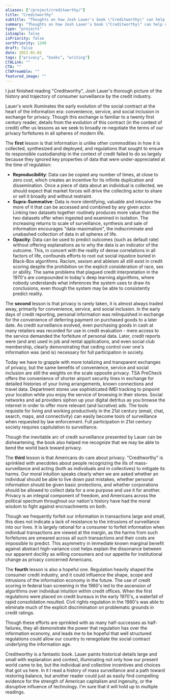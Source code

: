 ```yaml
---
aliases: ["/project/creditworthy/"]
title: "Creditworthy"
subtitle: "Thoughts on how Josh Lauer's book \"Creditworthy\" can help us renegotiate the surveillance social contract."
summary: "Thoughts on how Josh Lauer's book \"Creditworthy\" can help us renegotiate the surveillance social contract."
type: "projects"
isSimple: false
isPriority: false
sortPriority: 1249
draft: false
date: 2021-01-01
tags: ["privacy", "books", "writing"]
CTALink: ""
CTA: ""
CTAPreamble: ""
featured_image: ""
---
```


I just finished reading "Creditworthy", Josh Lauer's thorough picture of the history and trajectory of consumer surveillance by the credit industry.

Lauer's work illuminates the early evolution of the social contract at the heart of the information era: convenience, service, and social inclusion in exchange for privacy. Though this exchange is familiar to a twenty first century reader, details from the evolution of this contract (in the context of credit) offer us lessons as we seek to broadly re-negotiate the terms of our privacy forfeitures in all spheres of modern life.

The __first__ lesson is that information is unlike other commodities in how it is collected, synthesized and deployed, and regulations that sought to ensure its responsible custodianship in the context of credit failed to do so largely because they ignored key properties of data that were under-appreciated at the time of regulation:

- __Reproducibility__: Data can be copied any number of times, at close to zero cost, which creates an incentive for its infinite duplication and dissemination. Once a piece of data about an individual is collected, we should expect that market forces will drive the collecting actor to share or sell it broadly and without restraint.
- __Supra-Summative__: Data is more identifying, valuable and intrusive the more of it that can be accessed and combined by any given actor. Linking two datasets together routinely produces more value than the two datasets offer when ingested and examined in isolation. The increasing returns to scale of surveillance, synthesis and sale of information encourages "data-maximalism", the indiscriminate and unabashed collection of data in all spheres of life.
- __Opacity__: Data can be used to predict outcomes (such as default rate) without offering explanations as to why the data is an indicator of the outcome. This, in concert with the reality of dense correlations in all factors of life, confounds efforts to root out social injustice buried in Black-Box algorithms. Racism, sexism and ableism all still exist in credit scoring despite the prohibition on the explicit consideration of race, sex or ability. The same problems that plagued credit interpretation in the 1970's are compounded in today's deep learning algorithms, where nobody understands what inferences the system uses to draw its conclusions, even though the system may be able to consistently predict reality.

The __second__ lesson is that privacy is rarely taken, it is almost always traded away, primarily for convenience, service, and social inclusion. In the early days of credit reporting, personal information was relinquished in exchange for the convenience of deferring payment on purchased goods to a later date. As credit surveillance evolved, even purchasing goods in cash at many retailers was recorded for use in credit evaluation - mere access to the service demanded the forfeiture of personal data. Later, credit reports were (and are) used in job and rental applications, and even social club membership, clearly demonstrating that ceding control over one's information was (and is) necessary for full participation in society. 

Today we have to grapple with more totalizing and transparent exchanges of privacy, but the same benefits of convenience, service and social inclusion are still the weights on the scale opposite privacy. TSA PreCheck offers the convenience of shorter airport security lines in exchange for detailed histories of your living arrangements, known connections and travel data. Department stores use sophisticated IMEI tracking to pinpoint your location while you enjoy the service of browsing in their stores. Social networks and ad providers siphon up your digital detritus as you browse the internet in order to offer more relevant (and lucrative) ads. The tools requisite for living and working productively in the 21st century (email, chat, search, maps, and connectivity) can easily become tools of surveillance when requested by law enforcement. Full participation in 21st century society requires capitulation to surveillance.

Though the inevitable arc of credit surveillance presented by Lauer can be disheartening, the book also helped me recognize that we may be able to bend the world back toward privacy.

The __third__ lesson is that Americans do care about privacy. "Creditworthy" is sprinkled with anecdotes about people recognizing the ills of mass-surveillance and acting (both as individuals and in collectives) to mitigate its harms. Our moral intuition speaks clearly when we are asked whether an individual should be able to live down past mistakes, whether personal information should be given basic protections, and whether corporations should be allowed to collect data for a one purpose and use it for another. Privacy is an integral component of freedom, and Americans across the political spectrum throughout our nation's history have had the moral wisdom to fight against encroachments on both.

Though we frequently forfeit our information in transactions large and small, this does not indicate a lack of resistance to the intrusions of surveillance into our lives. It is largely rational for a consumer to forfeit information when individual transactions are viewed at the margin, as the harms from such forfeitures are smeared across all such transactions and their costs are impossible to predict. This asymmetry in immediate known marginal benefit against abstract high-variance cost helps explain the dissonance between our apparent docility as willing consumers and our appetite for institutional change as privacy concerned Americans.

The __fourth__ lesson is also a hopeful one.  Regulation heavily shaped the consumer credit industry, and it could influence the shape, scope and intrusions of the information economy in the future. The use of credit scoring in federal loan screening in the 1960's led to the ascension of algorithms over individual intuition within credit offices. When the first regulations were placed on credit bureaus in the early 1970's, a waterfall of rapid consolidation resulted. Civil rights regulation in the 1980's was able to eliminate much of the explicit discrimination on problematic grounds in credit ratings.

Though these efforts are sprinkled with as many half-successes as half-failures, they all demonstrate the power that regulation has over the information economy, and leads me to be hopeful that well structured regulations could allow our country to renegotiate the social contract underlying the information age. 

Creditworthy is a fantastic book. Lauer paints historical details large and small with explanation and context, illuminating not only how our present world came to be, but the individual and collective incentives and choices that got us here. In it I read a history of mass surveillance and a path toward restoring balance, but another reader could just as easily find compelling evidence for the strength of American capitalism and ingenuity, or the disruptive influence of technology. I'm sure that it will hold up to multiple readings.
